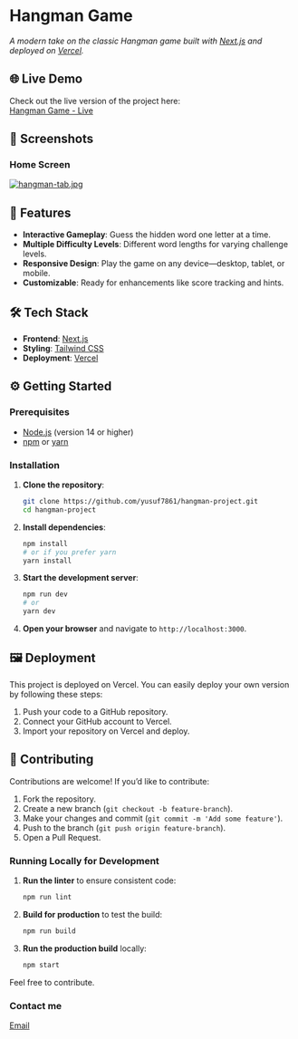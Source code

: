 # Hangman Game

*A modern take on the classic Hangman game built with [Next.js](https://nextjs.org/) and deployed on [Vercel](https://vercel.com).*

## 🌐 Live Demo
Check out the live version of the project here:  
[Hangman Game - Live](https://hangman-game-nbgcrtaai-yusuf7861s-projects.vercel.app/)

## 📸 Screenshots

### Home Screen
[![hangman-tab.jpg](https://i.postimg.cc/c6y1h2nt/hangman-tab.jpg)](https://postimg.cc/cthN4DTd)

## 🚀 Features
- **Interactive Gameplay**: Guess the hidden word one letter at a time.
- **Multiple Difficulty Levels**: Different word lengths for varying challenge levels.
- **Responsive Design**: Play the game on any device—desktop, tablet, or mobile.
- **Customizable**: Ready for enhancements like score tracking and hints.

## 🛠️ Tech Stack
- **Frontend**: [Next.js](https://nextjs.org/)
- **Styling**: [Tailwind CSS](https://tailwindcss.com/)
- **Deployment**: [Vercel](https://vercel.com)

## ⚙️ Getting Started

### Prerequisites
- [Node.js](https://nodejs.org/en/) (version 14 or higher)
- [npm](https://www.npmjs.com/) or [yarn](https://yarnpkg.com/)

### Installation

1. **Clone the repository**:
   ```bash
   git clone https://github.com/yusuf7861/hangman-project.git
   cd hangman-project
   ```

2. **Install dependencies**:
   ```bash
   npm install
   # or if you prefer yarn
   yarn install
   ```

3. **Start the development server**:
   ```bash
   npm run dev
   # or
   yarn dev
   ```

4. **Open your browser** and navigate to `http://localhost:3000`.

## 🖼️ Deployment

This project is deployed on Vercel. You can easily deploy your own version by following these steps:

1. Push your code to a GitHub repository.
2. Connect your GitHub account to Vercel.
3. Import your repository on Vercel and deploy.

## 🤝 Contributing

Contributions are welcome! If you’d like to contribute:

1. Fork the repository.
2. Create a new branch (`git checkout -b feature-branch`).
3. Make your changes and commit (`git commit -m 'Add some feature'`).
4. Push to the branch (`git push origin feature-branch`).
5. Open a Pull Request.

### Running Locally for Development

1. **Run the linter** to ensure consistent code:
   ```bash
   npm run lint
   ```

2. **Build for production** to test the build:
   ```bash
   npm run build
   ```

3. **Run the production build** locally:
   ```bash
   npm start
   ```

Feel free to contribute.
### Contact me
[Email](yjamal710@gmail.com)
